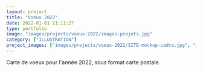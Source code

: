 ```yaml
---
layout: project
title: "Voeux 2022"
date: 2022-01-01 21:11:27
type: portfolio
image: "images/projects/voeux-2022/images-projets.jpg"
category: ["ILLUSTRATION"]
project_images: ["images/projects/voeux-2022/SITE-mockup-cadre.jpg", "images/projects/voeux-2022/SITE-boite.jpg"]
---
```


Carte de voeux pour l'année 2022, sous format carte postale.